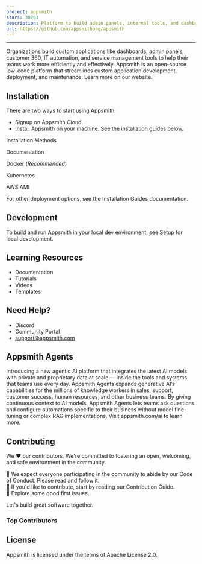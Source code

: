 ```yaml
---
project: appsmith
stars: 38201
description: Platform to build admin panels, internal tools, and dashboards. Integrates with 25+ databases and any API.
url: https://github.com/appsmithorg/appsmith
---
```


* * *

Organizations build custom applications like dashboards, admin panels, customer 360, IT automation, and service management tools to help their teams work more efficiently and effectively. Appsmith is an open-source low-code platform that streamlines custom application development, deployment, and maintenance. Learn more on our website.

Installation
------------

There are two ways to start using Appsmith:

-   Signup on Appsmith Cloud.
-   Install Appsmith on your machine. See the installation guides below.

Installation Methods

Documentation

Docker (_Recommended_)

Kubernetes

AWS AMI

For other deployment options, see the Installation Guides documentation.

Development
-----------

To build and run Appsmith in your local dev environment, see Setup for local development.

Learning Resources
------------------

-   Documentation
-   Tutorials
-   Videos
-   Templates

Need Help?
----------

-   Discord
-   Community Portal
-   support@appsmith.com

Appsmith Agents
---------------

Introducing a new agentic AI platform that integrates the latest AI models with private and proprietary data at scale — inside the tools and systems that teams use every day. Appsmith Agents expands generative AI’s capabilities for the millions of knowledge workers in sales, support, customer success, human resources, and other business teams. By giving continuous context to AI models, Appsmith Agents lets teams ask questions and configure automations specific to their business without model fine-tuning or complex RAG implementations. Visit appsmith.com/ai to learn more.

Contributing
------------

We ❤️ our contributors. We're committed to fostering an open, welcoming, and safe environment in the community.

📕 We expect everyone participating in the community to abide by our Code of Conduct. Please read and follow it.  
🤝 If you'd like to contribute, start by reading our Contribution Guide.  
👾 Explore some good first issues.  

Let's build great software together.

### Top Contributors

License
-------

Appsmith is licensed under the terms of Apache License 2.0.
